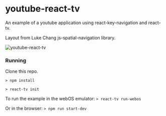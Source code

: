 # youtube-react-tv

An example of a youtube application using react-key-navigation and react-tv.

Layout from Luke Chang js-spatial-navigation library.

![youtube-react-tv](https://github.com/dead/react-key-navigation/raw/master/examples/youtube-react-tv/example.gif)

### Running

Clone this repo.

`> npm install`

`> react-tv init`

To run the example in the webOS emulator:
`> react-tv run-webos`

Or in the browser: `> npm run start-dev`
